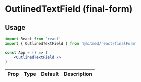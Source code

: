 # OutlinedTextField (final-form)

## Usage

```jsx
import React from 'react'
import { OutlinedTextField } from '@aitmed/react/finalForm'

const App = () => (
    <OutlinedTextField />
)
```


| Prop | Type | Default | Description |
| ---- | ---- | ------- | ----------- |

